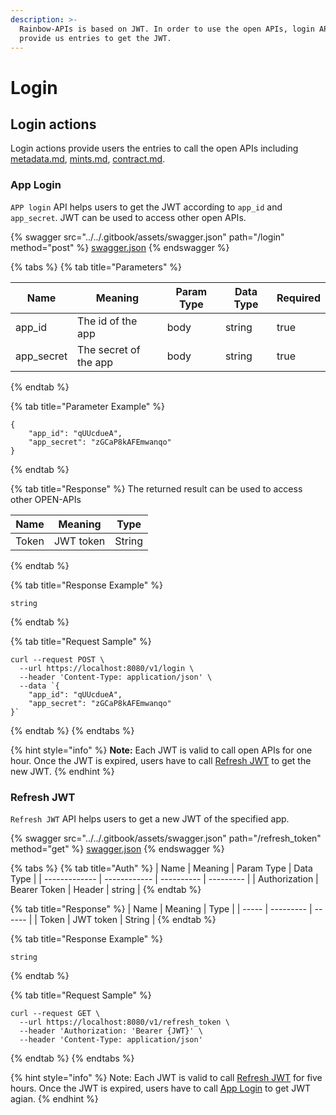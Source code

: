 ```yaml
---
description: >-
  Rainbow-APIs is based on JWT. In order to use the open APIs, login APIs
  provide us entries to get the JWT.
---
```


# Login

## Login actions

Login actions provide users the entries to call the open APIs including [metadata.md](metadata.md "mention"), [mints.md](mints.md "mention"), [contract.md](contract.md "mention").&#x20;

### App Login

`APP login` API helps users to get the JWT according to `app_id` and `app_secret`. JWT can be used to access other open APIs.&#x20;

{% swagger src="../../.gitbook/assets/swagger.json" path="/login" method="post" %}
[swagger.json](../../.gitbook/assets/swagger.json)
{% endswagger %}

{% tabs %}
{% tab title="Parameters" %}
<table><thead><tr><th>Name</th><th>Meaning</th><th>Param Type</th><th>Data Type</th><th data-type="checkbox">Required</th></tr></thead><tbody><tr><td>app_id</td><td>The id of the app</td><td>body</td><td>string</td><td>true</td></tr><tr><td>app_secret</td><td>The secret of the app</td><td>body</td><td>string</td><td>true</td></tr></tbody></table>
{% endtab %}

{% tab title="Parameter Example" %}
```
{
    "app_id": "qUUcdueA",
    "app_secret": "zGCaP8kAFEmwanqo"
}
```
{% endtab %}

{% tab title="Response" %}
The returned result can be used to access other OPEN-APIs

| Name  | Meaning   | Type   |
| ----- | --------- | ------ |
| Token | JWT token | String |
{% endtab %}

{% tab title="Response Example" %}
```
string
```


{% endtab %}

{% tab title="Request Sample" %}
```
curl --request POST \
  --url https://localhost:8080/v1/login \
  --header 'Content-Type: application/json' \
  --data `{
    "app_id": "qUUcdueA",
    "app_secret": "zGCaP8kAFEmwanqo"
}`
```
{% endtab %}
{% endtabs %}

{% hint style="info" %}
**Note:** Each JWT is valid to call open APIs for one hour. Once the JWT is expired, users have to call [Refresh JWT](login.md#refresh\_token) to get the new JWT.&#x20;
{% endhint %}

### Refresh JWT

`Refresh JWT` API helps users to get a new JWT of the specified app.

{% swagger src="../../.gitbook/assets/swagger.json" path="/refresh_token" method="get" %}
[swagger.json](../../.gitbook/assets/swagger.json)
{% endswagger %}

{% tabs %}
{% tab title="Auth" %}
| Name          | Meaning      | Param Type | Data Type |
| ------------- | ------------ | ---------- | --------- |
| Authorization | Bearer Token | Header     | string    |
{% endtab %}

{% tab title="Response" %}
| Name  | Meaning   | Type   |
| ----- | --------- | ------ |
| Token | JWT token | String |
{% endtab %}

{% tab title="Response Example" %}
```
string
```
{% endtab %}

{% tab title="Request Sample" %}
```
curl --request GET \
  --url https://localhost:8080/v1/refresh_token \
  --header 'Authorization: 'Bearer {JWT}' \
  --header 'Content-Type: application/json'
```
{% endtab %}
{% endtabs %}

{% hint style="info" %}
Note: Each JWT is valid to call [Refresh JWT](login.md#refresh\_token) for five hours. Once the JWT is expired, users have to call [App Login](login.md#login) to get JWT agian.
{% endhint %}
